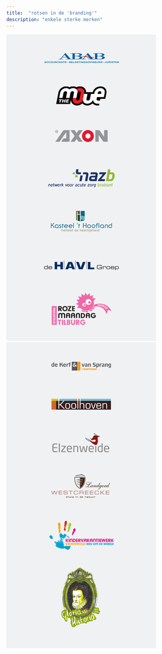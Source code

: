 ```yaml
---
title:  "rotsen in de 'branding'"
description: "enkele sterke merken"
---
```


![Branding](images/work/logos1.png)
![Branding](images/work/logos2.png)